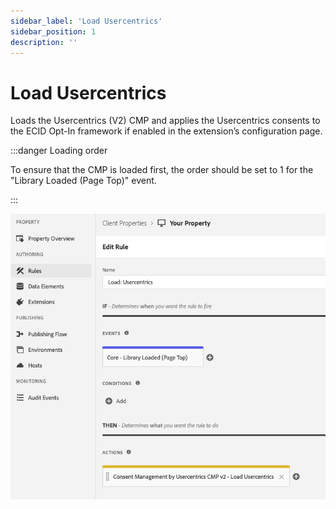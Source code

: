 ```yaml
---
sidebar_label: 'Load Usercentrics'
sidebar_position: 1
description: ''
---
```


# Load Usercentrics

Loads the Usercentrics (V2) CMP and applies the Usercentrics consents to the ECID Opt-In framework if enabled in the extension’s configuration page.

:::danger Loading order

To ensure that the CMP is loaded first, the order should be set to 1 for the "Library Loaded (Page Top)" event.

:::

![load_cmp.png](./img/load_cmp.png)